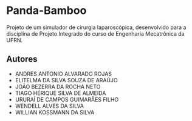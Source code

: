 # Panda-Bamboo
Projeto de um simulador de cirurgia laparoscópica, desenvolvido para a disciplina de Projeto Integrado do curso de Engenharia Mecatrônica da UFRN.
## Autores
- ANDRES ANTONIO ALVARADO ROJAS
- ELITELMA DA SILVA SOUZA DE ARAÚJO
- JOÃO BEZERRA DA ROCHA NETO
- TIAGO HÉRIQUE SILVA DE ALMEIDA
- URURAÍ DE CAMPOS GUIMARÃES FILHO
- WENDELL ALVES DA SILVA
- WILLIAN KOSSMANN DA SILVA
